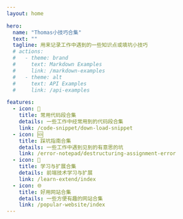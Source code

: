 ```yaml
---
layout: home

hero:
  name: "Thomas小技巧合集"
  text: ""
  tagline: 用来记录工作中遇到的一些知识点或填坑小技巧
  # actions:
  #   - theme: brand
  #     text: Markdown Examples
  #     link: /markdown-examples
  #   - theme: alt
  #     text: API Examples
  #     link: /api-examples

features:
  - icon: 📔
    title: 常用代码段合集
    details: 一些工作中经常用到的代码段合集
    link: /code-snippet/down-load-snippet
  - icon: 🆘
    title: 踩坑指南合集
    details: 一些工作中遇到见到的有意思的坑
    link: /error-notepad/destructuring-assignment-error
  - icon: 🛫
    title: 学习与扩展合集
    details: 前端技术学习与扩展
    link: /learn-extend/index
  - icon: 🌐
    title: 好用网站合集
    details: 一些方便有趣的网站合集
    link: /popular-website/index
---
```



